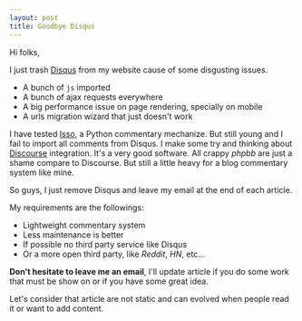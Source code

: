 ```yaml
---
layout: post
title: Goodbye Disqus
---
```


Hi folks,

I just trash [Disqus][3] from my website cause of some disgusting issues.

- A bunch of `js` imported
- A bunch of ajax requests everywhere
- A big performance issue on page rendering, specially on mobile
- A urls migration wizard that just doesn't work

I have tested [Isso][1], a Python commentary mechanize. But still young and I fail to import all comments from Disqus.
I make some try and thinking about [Discourse][2] integration. It's a very good software. All crappy *phpbb* are just a shame compare to Discourse. But still a little heavy for a blog commentary system like mine.

So guys, I just remove Disqus and leave my email at the end of each article.

My requirements are the followings:

- Lightweight commentary system
- Less maintenance is better
- If possible no third party service like Disqus
- Or a more open third party, like *Reddit*, *HN*, etc...


**Don't hesitate to leave me an email**, I'll update article if you do some work that must be show on or if you have some great idea.

Let's consider that article are not static and can evolved when people read it or want to add content.


[1]: https://github.com/posativ/isso
[2]: https://github.com/discourse/discourse
[3]: https://disqus.com/
